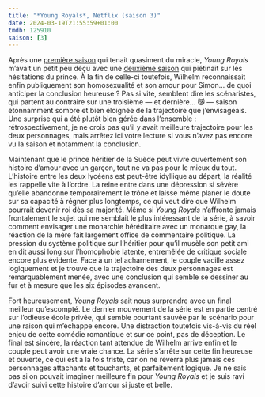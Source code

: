 ```yaml
---
title: "*Young Royals*, Netflix (saison 3)"
date: 2024-03-19T21:55:59+01:00
tmdb: 125910 
saison: [3]
---
```


Après une [première saison](https://voiretmanger.fr/young-royals-ambjorn-forsman-forsman-netflix/) qui tenait quasiment du miracle, *Young Royals* m’avait un petit peu déçu avec une [deuxième saison](https://nicolasfurno.fr/serie/young-royals-netflix-saison-2/) qui piétinait sur les hésitations du prince. À la fin de celle-ci toutefois, Wilhelm reconnaissait enfin publiquement son homosexualité et son amour pour Simon… de quoi anticiper la conclusion heureuse ? Pas si vite, semblent dire les scénaristes, qui partent au contraire sur une troisième — et dernière… 😿 — saison étonnamment sombre et bien éloignée de la trajectoire que j’envisageais. Une surprise qui a été plutôt bien gérée dans l’ensemble : rétrospectivement, je ne crois pas qu’il y avait meilleure trajectoire pour les deux personnages, mais arrêtez ici votre lecture si vous n’avez pas encore vu la saison et notamment la conclusion.

Maintenant que le prince héritier de la Suède peut vivre ouvertement son histoire d’amour avec un garçon, tout ne va pas pour le mieux du tout. L’histoire entre les deux lycéens est peut-être idyllique au départ, la réalité les rappelle vite à l’ordre. La reine entre dans une dépression si sévère qu’elle abandonne temporairement le trône et laisse même planer le doute sur sa capacité à régner plus longtemps, ce qui veut dire que Wilhelm pourrait devenir roi dès sa majorité. Même si *Young Royals* n’affronte jamais frontalement le sujet qui me semblait le plus intéressant de la série, à savoir comment envisager une monarchie héréditaire avec un monarque gay, la réaction de la mère fait largement office de commentaire politique. La pression du système politique sur l’héritier pour qu’il musèle son petit ami en dit aussi long sur l’homophobie latente, entremêlée de critique sociale encore plus évidente. Face à un tel acharnement, le couple vacille assez logiquement et je trouve que la trajectoire des deux personnages est remarquablement menée, avec une conclusion qui semble se dessiner au fur et à mesure que les six épisodes avancent.

Fort heureusement, *Young Royals* sait nous surprendre avec un final meilleur qu’escompté. Le dernier mouvement de la série est en partie centré sur l’odieuse école privée, qui semble pourtant sauvée par le scénario pour une raison qui m’échappe encore. Une distraction toutefois vis-à-vis du réel enjeu de cette comédie romantique et sur ce point, pas de déception. Le final est sincère, la réaction tant attendue de Wilhelm arrive enfin et le couple peut avoir une vraie chance. La série s’arrête sur cette fin heureuse et ouverte, ce qui est à la fois triste, car on ne reverra plus jamais ces personnages attachants et touchants, et parfaitement logique. Je ne sais pas si on pouvait imaginer meilleure fin pour *Young Royals* et je suis ravi d’avoir suivi cette histoire d’amour si juste et belle. 